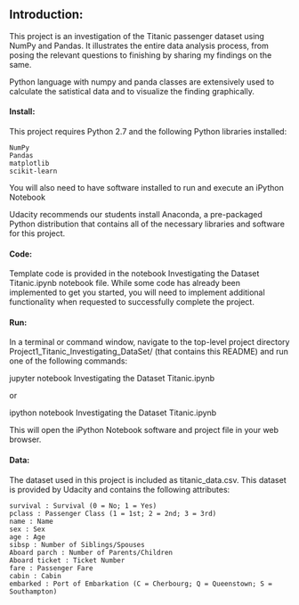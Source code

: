## Introduction:

This project is an investigation of the Titanic passenger dataset using NumPy and Pandas. It illustrates the entire data analysis process, from posing the relevant questions to finishing by sharing my findings on the same.

Python language with numpy and panda classes are extensively used to calculate the satistical data and to visualize the finding graphically.

#### Install: 
This project requires Python 2.7 and the following Python libraries installed:

    NumPy 
    Pandas 
    matplotlib 
    scikit-learn 
    
You will also need to have software installed to run and execute an iPython Notebook

Udacity recommends our students install Anaconda, a pre-packaged Python distribution that contains all of the necessary libraries and software for this project.

#### Code: 
Template code is provided in the notebook Investigating the Dataset Titanic.ipynb notebook file. While some code has already been implemented to get you started, you will need to implement additional functionality when requested to successfully complete the project.

#### Run: 
In a terminal or command window, navigate to the top-level project directory Project1_Titanic_Investigating_DataSet/ (that contains this README) and run one of the following 
commands:

jupyter notebook Investigating the Dataset Titanic.ipynb 

or

ipython notebook Investigating the Dataset Titanic.ipynb

This will open the iPython Notebook software and project file in your web browser.

#### Data: 
The dataset used in this project is included as titanic_data.csv. This dataset is provided by Udacity and contains the following attributes:

    survival : Survival (0 = No; 1 = Yes) 
    pclass : Passenger Class (1 = 1st; 2 = 2nd; 3 = 3rd) 
    name : Name 
    sex : Sex 
    age : Age 
    sibsp : Number of Siblings/Spouses 
    Aboard parch : Number of Parents/Children 
    Aboard ticket : Ticket Number 
    fare : Passenger Fare 
    cabin : Cabin 
    embarked : Port of Embarkation (C = Cherbourg; Q = Queenstown; S = Southampton)
